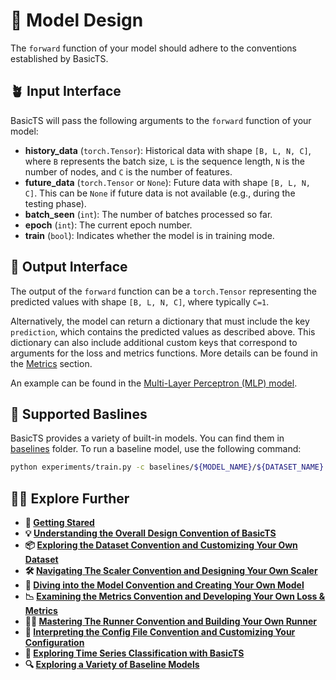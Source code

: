# 🧠 Model Design

The `forward` function of your model should adhere to the conventions established by BasicTS.

## 🪴 Input Interface

BasicTS will pass the following arguments to the `forward` function of your model:

- **history_data** (`torch.Tensor`): Historical data with shape `[B, L, N, C]`, where `B` represents the batch size, `L` is the sequence length, `N` is the number of nodes, and `C` is the number of features.
- **future_data** (`torch.Tensor` or `None`): Future data with shape `[B, L, N, C]`. This can be `None` if future data is not available (e.g., during the testing phase).
- **batch_seen** (`int`): The number of batches processed so far.
- **epoch** (`int`): The current epoch number.
- **train** (`bool`): Indicates whether the model is in training mode.

## 🌷 Output Interface

The output of the `forward` function can be a `torch.Tensor` representing the predicted values with shape `[B, L, N, C]`, where typically `C=1`.

Alternatively, the model can return a dictionary that must include the key `prediction`, which contains the predicted values as described above. This dictionary can also include additional custom keys that correspond to arguments for the loss and metrics functions. More details can be found in the [Metrics](./metrics_design.md) section.

An example can be found in the [Multi-Layer Perceptron (MLP) model](../examples/arch.py).

## 🥳 Supported Baslines

BasicTS provides a variety of built-in models. You can find them in [baselines](../baselines/) folder. To run a baseline model, use the following command:

```bash
python experiments/train.py -c baselines/${MODEL_NAME}/${DATASET_NAME}.py -g '{GPU_IDs}'
```

## 🧑‍💻 Explore Further

- **🎉 [Getting Stared](./getting_started.md)**
- **💡 [Understanding the Overall Design Convention of BasicTS](./overall_design.md)**
- **📦 [Exploring the Dataset Convention and Customizing Your Own Dataset](./dataset_design.md)**
- **🛠️ [Navigating The Scaler Convention and Designing Your Own Scaler](./scaler_design.md)**
- **🧠 [Diving into the Model Convention and Creating Your Own Model](./model_design.md)**
- **📉 [Examining the Metrics Convention and Developing Your Own Loss & Metrics](./metrics_design.md)**
- **🏃‍♂️ [Mastering The Runner Convention and Building Your Own Runner](./runner_design.md)**
- **📜 [Interpreting the Config File Convention and Customizing Your Configuration](./config_design.md)**
- **🎯 [Exploring Time Series Classification with BasicTS](./time_series_classification_cn.md)**
- **🔍 [Exploring a Variety of Baseline Models](../baselines/)**
